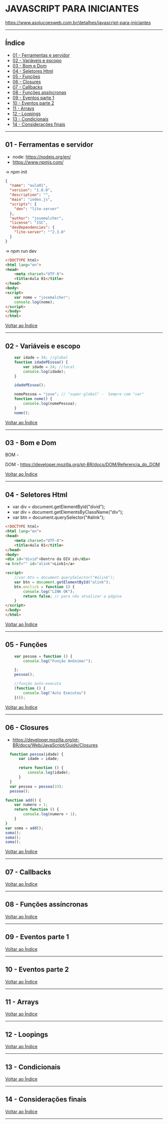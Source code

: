 # JAVASCRIPT PARA INICIANTES

https://www.asolucoesweb.com.br/detalhes/javascript-para-iniciantes

---

## <a name="indice">Índice</a>

- [ 01 - Ferramentas e servidor](#parte1)   
- [ 02 - Variáveis e escopo](#parte2)   
- [ 03 - Bom e Dom](#parte3)   
- [ 04 - Seletores Html](#parte4)   
- [ 05 - Funções](#parte5)   
- [ 06 - Closures](#parte6)   
- [ 07 - Callbacks](#parte7)   
- [ 08 - Funções assíncronas](#parte8)   
- [ 09 - Eventos parte 1](#parte9)   
- [ 10 - Eventos parte 2](#parte10)   
- [ 11 - Arrays](#parte11)   
- [ 12 - Loopings](#parte12)   
- [ 13 - Condicionais](#parte13)   
- [ 14 - Considerações finais](#parte14)   



---

## <a name="parte1">01 - Ferramentas e servidor</a>

- node: https://nodejs.org/en/
- https://www.npmjs.com/

-> npm init

```json
{
  "name": "aula01",
  "version": "1.0.0",
  "description": "",
  "main": "index.js",
  "scripts": {
    "dev": "lite-server"
  },
  "author": "josemalcher",
  "license": "ISC",
  "devDependencies": {
    "lite-server": "^2.3.0"
  }
}

```

-> npm run dev

```html
<!DOCTYPE html>
<html lang="en">
<head>
    <meta charset="UTF-8">
    <title>Aula 01</title>
</head>
<body>
<script>
    var nome = "josemalcher";
    console.log(nome);
</script>
</body>
</html>
```

[Voltar ao Índice](#indice)

---

## <a name="parte2">02 - Variáveis e escopo</a>

```js
    var idade = 34; //global
    function idadePEssoa() {
        var idade = 24; //local
        console.log(idade);
    }

    idadePEssoa();

    nomePessoa = "jose"; // "super-global" -  Sempre com "var"
    function nome() {
        console.log(nomePessoa);
    }
    nome();

```


[Voltar ao Índice](#indice)

---

## <a name="parte3">03 - Bom e Dom </a>

BOM - 

DOM - https://developer.mozilla.org/pt-BR/docs/DOM/Referencia_do_DOM

[Voltar ao Índice](#indice)

---

## <a name="parte4">04 - Seletores Html</a>

- var div = document.getElementById("divid");
- var div = document.getElementsByClassName("div");
- var btn = document.querySelector("#alink");

```html
<!DOCTYPE html>
<html lang="en">
<head>
    <meta charset="UTF-8">
    <title>Aula 01</title>
</head>
<body>
<div id="divid">Dentro da DIV id</div>
<a href="" id="alink">Link1</a>

<script>
    //var btn = document.querySelector("#alink");
    var btn = document.getElementById("alink");
    btn.onclick = function () {
        console.log("LINK OK");
        return false; // para não atualizar a página
    }
</script>
</body>
</html>
```

[Voltar ao Índice](#indice)

---

## <a name="parte5"> 05 - Funções</a>

```js
    var pessoa = function () {
        console.log("Função Anônima!");

    };
    pessoa();

    //função auto-executa
    (function () {
        console.log("Auto Executou")
    })();

```

[Voltar ao Índice](#indice)

---

## <a name="parte6">06 - Closures</a>

- https://developer.mozilla.org/pt-BR/docs/Web/JavaScript/Guide/Closures

```js
  function pessoa(idade) {
      var idade = idade;

      return function () {
          console.log(idade);
      }
  }
  var pessoa = pessoa(33);
  pessoa();
```

```js
function add() {
    var numero = 1;
    return function () {
        console.log(numero + 1);
    }
}
var soma = add();
soma();
soma();
soma();
```


[Voltar ao Índice](#indice)

---

## <a name="parte7">07 - Callbacks</a>


[Voltar ao Índice](#indice)

---

## <a name="parte8">08 - Funções assíncronas </a>


[Voltar ao Índice](#indice)

---

## <a name="parte9"> 09 - Eventos parte 1</a>


[Voltar ao Índice](#indice)

---

## <a name="parte10">10 - Eventos parte 2 </a>


[Voltar ao Índice](#indice)

---

## <a name="parte11"> 11 - Arrays </a>


[Voltar ao Índice](#indice)

---

## <a name="parte12">12 - Loopings </a>


[Voltar ao Índice](#indice)

---

## <a name="parte13">13 - Condicionais </a>


[Voltar ao Índice](#indice)

---

## <a name="parte14">14 - Considerações finais </a>


[Voltar ao Índice](#indice)

---
